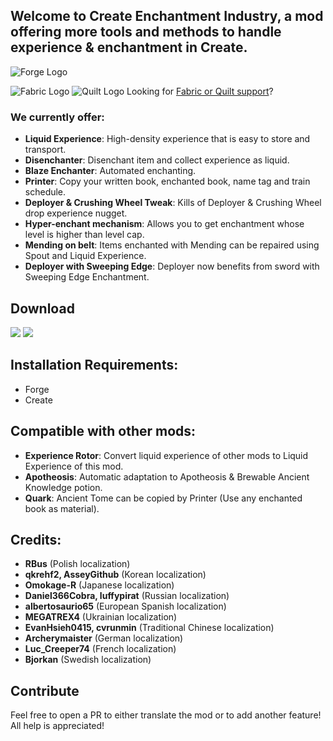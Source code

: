 ## Welcome to Create Enchantment Industry, a mod offering more tools and methods to handle experience & enchantment in Create.

![Forge Logo](https://cdn.jsdelivr.net/npm/@intergrav/devins-badges@3/assets/cozy/supported/forge_vector.svg "Forge Logo")

![Fabric Logo](https://cdn.jsdelivr.net/npm/@intergrav/devins-badges@3/assets/cozy-minimal/requires/fabric-api_vector.svg "Fabric Logo") ![Quilt Logo](https://cdn.jsdelivr.net/npm/@intergrav/devins-badges@3/assets/cozy-minimal/requires/quilt-standard-libraries_vector.svg "Quilt Logo") Looking for [Fabric or Quilt support](https://github.com/DragonsPlusMinecraft/CreateEnchantmentIndustry-Fabric)?

### We currently offer:

- **Liquid Experience**: High-density experience that is easy to store and transport.
- **Disenchanter**: Disenchant item and collect experience as liquid.
- **Blaze Enchanter**: Automated enchanting.
- **Printer**: Copy your written book, enchanted book, name tag and train schedule.
- **Deployer & Crushing Wheel Tweak**: Kills of Deployer & Crushing Wheel drop experience nugget.
- **Hyper-enchant mechanism**: Allows you to get enchantment whose level is higher than level cap.
- **Mending on belt**: Items enchanted with Mending can be repaired using Spout and Liquid Experience.
- **Deployer with Sweeping Edge**: Deployer now benefits from sword with Sweeping Edge Enchantment.

## Download
[<img src="https://cdn.jsdelivr.net/npm/@intergrav/devins-badges@3/assets/cozy/available/curseforge_vector.svg">](https://www.curseforge.com/minecraft/mc-mods/create-enchantment-industry) [<img src="https://cdn.jsdelivr.net/npm/@intergrav/devins-badges@3/assets/cozy/available/modrinth_vector.svg">](https://modrinth.com/mod/create-enchantment-industry)

## Installation Requirements:
- Forge
- Create

## Compatible with other mods:
- **Experience Rotor**: Convert liquid experience of other mods to Liquid Experience of this mod.
- **Apotheosis**: Automatic adaptation to Apotheosis & Brewable Ancient Knowledge potion.
- **Quark**: Ancient Tome can be copied by Printer (Use any enchanted book as material).

## Credits:

 - **RBus** (Polish localization)
 - **qkrehf2, AsseyGithub** (Korean localization)
 - **Omokage-R** (Japanese localization)
 - **Daniel366Cobra, luffypirat** (Russian localization)
 - **albertosaurio65** (European Spanish localization)
 - **MEGATREX4** (Ukrainian localization)
 - **EvanHsieh0415, cvrunmin** (Traditional Chinese localization)
 - **Archerymaister** (German localization)
 - **Luc_Creeper74** (French localization)
 - **Bjorkan** (Swedish localization)

 ## Contribute
Feel free to open a PR to either translate the mod or to add another feature! All help is appreciated!
